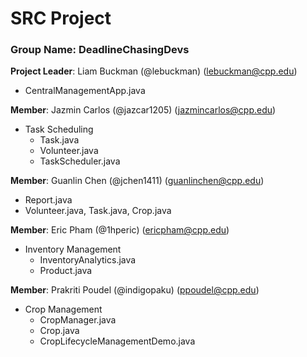 # SRC Project 

### Group Name: DeadlineChasingDevs

**Project Leader**: Liam Buckman (@lebuckman) (lebuckman@cpp.edu)
- CentralManagementApp.java
  
**Member**: Jazmin Carlos (@jazcar1205) (jazmincarlos@cpp.edu)
- Task Scheduling
    - Task.java
    - Volunteer.java
    - TaskScheduler.java
  
**Member**: Guanlin Chen (@jchen1411) (guanlinchen@cpp.edu)
 - Report.java
 - Volunteer.java, Task.java, Crop.java
 
**Member**: Eric Pham (@1hperic) (ericpham@cpp.edu)
- Inventory Management
    - InventoryAnalytics.java
    - Product.java

**Member**: Prakriti Poudel (@indigopaku) (ppoudel@cpp.edu)
- Crop Management
    - CropManager.java
    - Crop.java
    - CropLifecycleManagementDemo.java

